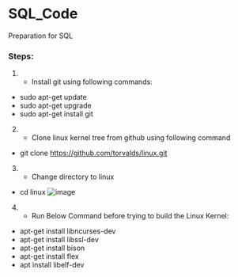 # SQL_Code
Preparation for SQL 

### Steps:
1. * Install	git	using	following	commands:
- sudo	apt-get	update
- sudo	apt-get	upgrade
- sudo	apt-get	install	git

2. * Clone linux	kernel	tree	from	github	using	following	command
- git clone	https://github.com/torvalds/linux.git

3. * Change	directory	to linux
- cd linux
![image](https://user-images.githubusercontent.com/40047632/205765171-b60f1bb9-6c82-4bbb-8047-7c372c59b7f5.png)

4. * Run Below Command before	trying	to	build	the	Linux	Kernel:
- apt-get install libncurses-dev
- apt-get install libssl-dev
- apt-get install bison
- apt-get install flex
- apt install libelf-dev
